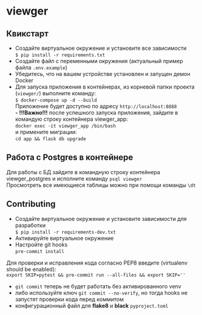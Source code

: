# viewger


## Квикстарт
- Создайте виртуальное окружение и установите все зависимости\
`$ pip install -r requirements.txt`
- Создайте файл с переменными окружения (актуальный пример файла `.env.example`)
- Убедитесь, что на вашем устройстве установлен и запущен демон Docker
- Для запуска приложения в контейнерах, из корневой папки проекта (`viewger/`) выполните команду:\
`$ docker-compose up -d --build`\
Приложение будет доступно по адресу `http://localhost:8888`\
**- !!!Важно!!!** после успешного запуска приложения, зайдите в командую строку контейнера viewger_app:\
`docker exec -it viewger_app /bin/bash` \
и примените миграции:\
`cd app && flask db upgrade`

## Работа с Postgres в контейнере
Для работы с БД зайдите в командную строку контейнера viewger_postgres и исполните команду `psql viewger`\
Просмотреть все имеющиеся таблицы можно при помощи команды `\dt`

## Contributing
- Создайте виртуальное окружение и установите зависимости для разработки\
`$ pip install -r requirements-dev.txt`
- Активируйте виртуальное окружение
- Настройте git hooks\
`pre-commit install`

Для проверки и исправления кода согласно PEP8 введите (virtualenv should be enabled):\
`export SKIP=pytest && pre-commit
 run --all-files && export SKIP=''`
- `git commit` теперь не будет работать без активированного venv
- либо используйте ключ `git commit --no-verify`,
 но тогда hooks не запустят проверки кода перед коммитом
- конфигурационный файл для **flake8** и **black** `pyproject.toml`
